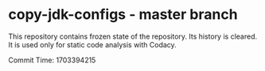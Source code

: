 # copy-jdk-configs - master branch

This repository contains frozen state of the repository.
Its history is cleared. It is used only for static code
analysis with Codacy.

Commit Time: 1703394215